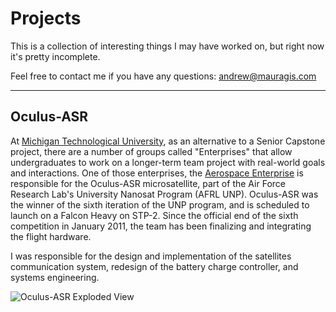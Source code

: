 Projects
========
This is a collection of interesting things I may have worked on, but right now it's pretty incomplete.

Feel free to contact me if you have any questions: andrew@mauragis.com

---

Oculus-ASR
----------
At [Michigan Technological University](www.mtu.edu), as an alternative to a Senior Capstone project, there are a number
of groups called "Enterprises" that allow undergraduates to work on a longer-term team project with real-world goals
and interactions.  One of those enterprises, the [Aerospace Enterprise](www.aerospace.mtu.edu) is responsible for the
Oculus-ASR microsatellite, part of the Air Force Research Lab's University Nanosat Program (AFRL UNP). Oculus-ASR was
the winner of the sixth iteration of the UNP program, and is scheduled to launch on a Falcon Heavy on STP-2.  Since
the official end of the sixth competition in January 2011, the team has been finalizing and integrating
the flight hardware.

I was responsible for the design and implementation of the satellites communication system, redesign of the battery
charge controller, and systems engineering.

![Oculus-ASR Exploded View](projects/oculus-exploded-web.jpg "Oculus-ASR Exploded View")
